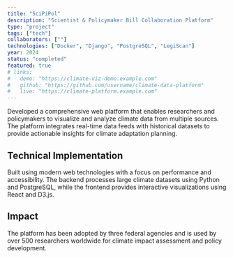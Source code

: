 ```yaml
---
title: "SciPiPol"
description: "Scientist & Policymaker Bill Collaboration Platform"
type: "project"
tags: ["tech"]
collaborators: [""]
technologies: ["Docker", "Django", "PostgreSQL", "LegiScan"]
year: 2024
status: "completed"
featured: true
# links:
#   demo: "https://climate-viz-demo.example.com"
#   github: "https://github.com/username/climate-data-platform"
#   live: "https://climate-platform.example.com"
---
```


Developed a comprehensive web platform that enables researchers and policymakers to visualize and analyze climate data from multiple sources. The platform integrates real-time data feeds with historical datasets to provide actionable insights for climate adaptation planning.

## Technical Implementation

Built using modern web technologies with a focus on performance and accessibility. The backend processes large climate datasets using Python and PostgreSQL, while the frontend provides interactive visualizations using React and D3.js.

## Impact

The platform has been adopted by three federal agencies and is used by over 500 researchers worldwide for climate impact assessment and policy development.